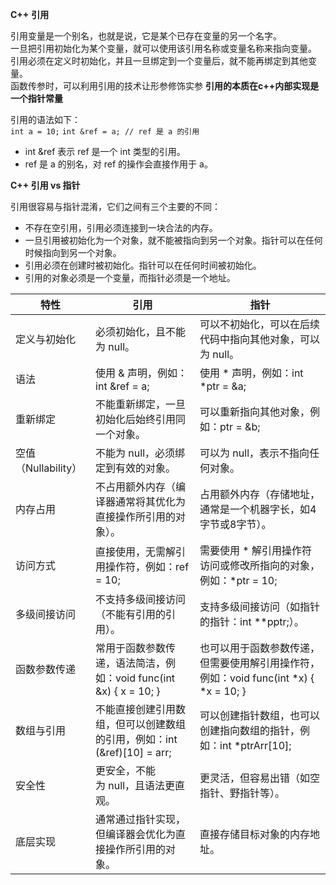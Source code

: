 **C++** **引用**  

引用变量是一个别名，也就是说，它是某个已存在变量的另一个名字。  
一旦把引用初始化为某个变量，就可以使用该引用名称或变量名称来指向变量。  
引用必须在定义时初始化，并且一旦绑定到一个变量后，就不能再绑定到其他变量。  
函数传参时，可以利用引用的技术让形参修饰实参
**引用的本质在c++内部实现是一个指针常量**

引用的语法如下：  
`int a = 10;`
`int &ref = a; // ref 是 a 的引用`

- int &ref 表示 ref 是一个 int 类型的引用。
- ref 是 a 的别名，对 ref 的操作会直接作用于 a。

**C++ 引用 vs 指针**  

引用很容易与指针混淆，它们之间有三个主要的不同：
- 不存在空引用，引用必须连接到一块合法的内存。
- 一旦引用被初始化为一个对象，就不能被指向到另一个对象。指针可以在任何时候指向到另一个对象。
- 引用必须在创建时被初始化。指针可以在任何时间被初始化。
- 引用的对象必须是一个变量，而指针必须是一个地址。

| **特性**          | 引用                                              | **指针**                                                      |
| --------------- | ----------------------------------------------- | ----------------------------------------------------------- |
| 定义与初始化          | 必须初始化，且不能为 null。                                | 可以不初始化，可以在后续代码中指向其他对象，可以为 null。                             |
| 语法              | 使用 & 声明，例如：int &ref = a;                        | 使用 * 声明，例如：int \*ptr = &a;                                  |
| 重新绑定            | 不能重新绑定，一旦初始化后始终引用同一个对象。                         | 可以重新指向其他对象，例如：ptr = &b;                                     |
| 空值（Nullability） | 不能为 null，必须绑定到有效的对象。                            | 可以为 null，表示不指向任何对象。                                         |
| 内存占用            | 不占用额外内存（编译器通常将其优化为直接操作所引用的对象）。                  | 占用额外内存（存储地址，通常是一个机器字长，如4字节或8字节）。                            |
| 访问方式            | 直接使用，无需解引用操作符，例如：ref = 10;                      | 需要使用 \* 解引用操作符访问或修改所指向的对象，例如：*ptr = 10;                     |
| 多级间接访问          | 不支持多级间接访问（不能有引用的引用）。                            | 支持多级间接访问（如指针的指针：int **pptr;）。                               |
| 函数参数传递          | 常用于函数参数传递，语法简洁，例如：void func(int &x) { x = 10; } | 也可以用于函数参数传递，但需要使用解引用操作符，例如：void func(int \*x) { \*x = 10; } |
| 数组与引用           | 不能直接创建引用数组，但可以创建数组的引用，例如：int (&ref)[10] = arr;  | 可以创建指针数组，也可以创建指向数组的指针，例如：int \*ptrArr[10];                  |
| 安全性             | 更安全，不能为 null，且语法更直观。                            | 更灵活，但容易出错（如空指针、野指针等）。                                       |
| 底层实现            | 通常通过指针实现，但编译器会优化为直接操作所引用的对象。                    | 直接存储目标对象的内存地址。                                              |
